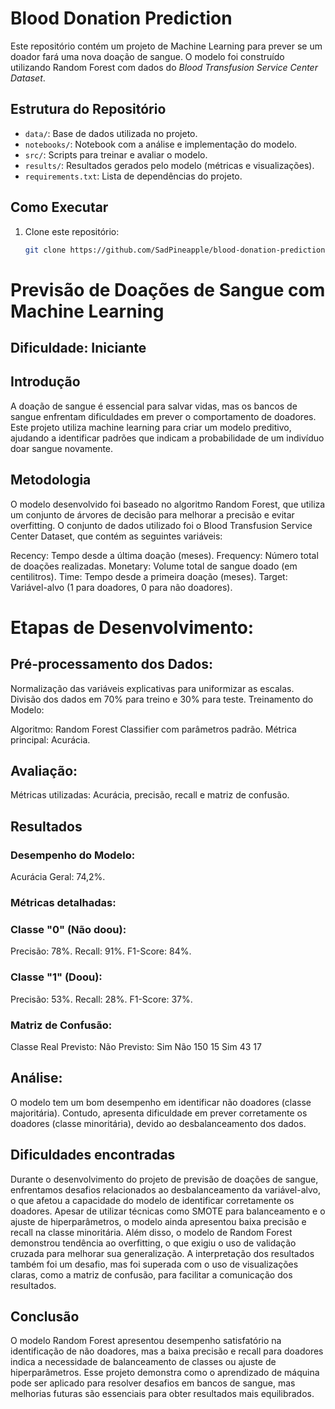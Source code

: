 # Blood Donation Prediction

Este repositório contém um projeto de Machine Learning para prever se um doador fará uma nova doação de sangue. O modelo foi construído utilizando Random Forest com dados do *Blood Transfusion Service Center Dataset*.

## Estrutura do Repositório

- `data/`: Base de dados utilizada no projeto.
- `notebooks/`:  Notebook com a análise e implementação do modelo.
- `src/`: Scripts para treinar e avaliar o modelo.
- `results/`: Resultados gerados pelo modelo (métricas e visualizações).
- `requirements.txt`: Lista de dependências do projeto.

## Como Executar

1. Clone este repositório:
   ```bash
   git clone https://github.com/SadPineapple/blood-donation-prediction.git

# Previsão de Doações de Sangue com Machine Learning
## Dificuldade: Iniciante

## Introdução
A doação de sangue é essencial para salvar vidas, mas os bancos de sangue enfrentam dificuldades em prever o comportamento de doadores. Este projeto utiliza machine learning para criar um modelo preditivo, ajudando a identificar padrões que indicam a probabilidade de um indivíduo doar sangue novamente.

## Metodologia
O modelo desenvolvido foi baseado no algoritmo Random Forest, que utiliza um conjunto de árvores de decisão para melhorar a precisão e evitar overfitting. O conjunto de dados utilizado foi o Blood Transfusion Service Center Dataset, que contém as seguintes variáveis:

Recency: Tempo desde a última doação (meses).
Frequency: Número total de doações realizadas.
Monetary: Volume total de sangue doado (em centilitros).
Time: Tempo desde a primeira doação (meses).
Target: Variável-alvo (1 para doadores, 0 para não doadores).

# Etapas de Desenvolvimento:

## Pré-processamento dos Dados:

Normalização das variáveis explicativas para uniformizar as escalas.
Divisão dos dados em 70% para treino e 30% para teste.
Treinamento do Modelo:

Algoritmo: Random Forest Classifier com parâmetros padrão.
Métrica principal: Acurácia.

## Avaliação:

Métricas utilizadas: Acurácia, precisão, recall e matriz de confusão.

## Resultados

### Desempenho do Modelo:
Acurácia Geral: 74,2%.

### Métricas detalhadas:
### Classe "0" (Não doou):
Precisão: 78%.
Recall: 91%.
F1-Score: 84%.

### Classe "1" (Doou):
Precisão: 53%.
Recall: 28%.
F1-Score: 37%.

### Matriz de Confusão:
Classe Real	Previsto: Não	Previsto: Sim
Não	150	15
Sim	43	17

## Análise:
O modelo tem um bom desempenho em identificar não doadores (classe majoritária).
Contudo, apresenta dificuldade em prever corretamente os doadores (classe minoritária), devido ao desbalanceamento dos dados.

## Dificuldades encontradas
Durante o desenvolvimento do projeto de previsão de doações de sangue, enfrentamos desafios relacionados ao desbalanceamento da variável-alvo, o que afetou a capacidade do modelo de identificar corretamente os doadores. Apesar de utilizar técnicas como SMOTE para balanceamento e o ajuste de hiperparâmetros, o modelo ainda apresentou baixa precisão e recall na classe minoritária. Além disso, o modelo de Random Forest demonstrou tendência ao overfitting, o que exigiu o uso de validação cruzada para melhorar sua generalização. A interpretação dos resultados também foi um desafio, mas foi superada com o uso de visualizações claras, como a matriz de confusão, para facilitar a comunicação dos resultados.

## Conclusão
O modelo Random Forest apresentou desempenho satisfatório na identificação de não doadores, mas a baixa precisão e recall para doadores indica a necessidade de balanceamento de classes ou ajuste de hiperparâmetros. Esse projeto demonstra como o aprendizado de máquina pode ser aplicado para resolver desafios em bancos de sangue, mas melhorias futuras são essenciais para obter resultados mais equilibrados.
